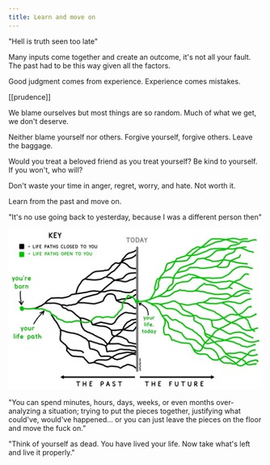```yaml
---
title: Learn and move on 
---
```


"Hell is truth seen too late"

Many inputs come together and create an outcome, it's not all your fault. The past had to be this way given all the factors. 

Good judgment comes from experience. Experience comes mistakes. 

[[prudence]]

We blame ourselves but most things are so random. Much of what we get, we don't deserve. 

Neither blame yourself nor others. Forgive yourself, forgive others. Leave the baggage. 

Would you treat a beloved friend as you treat yourself? Be kind to yourself. If you won't, who will? 

Don't waste your time in anger, regret, worry, and hate. Not worth it. 

Learn from the past and move on. 

"It's no use going back to yesterday, because I was a different person then"

![](/assets/static/img/life-paths.jpeg)

"You can spend minutes, hours, days, weeks, or even months over-analyzing a situation; trying to put the pieces together, justifying what could've, would've happened... or you can just leave the pieces on the floor and move the fuck on.”


"Think of yourself as dead. You have lived your life. Now take what's left and live it properly."

